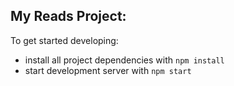 ## My Reads Project: 

To get started developing: 
- install all project dependencies with ```npm install```
- start development server with ```npm start```
